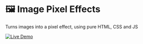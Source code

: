 # 🖼️ Image Pixel Effects

Turns images into a pixel effect, using pure HTML, CSS and JS

[![Live Demo](https://img.shields.io/badge/Live-Demo-green?style=for-the-badge)](https://bulbasaur854.github.io/pixel-effects/)


